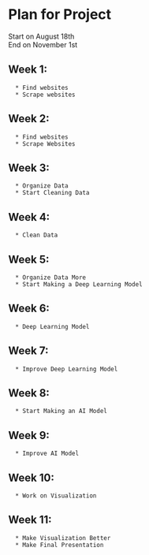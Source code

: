 # Plan for Project
Start on August 18th                                                                                                                                            
End on November 1st
## Week 1:
      * Find websites
      * Scrape websites
## Week 2:
      * Find websites
      * Scrape Websites
## Week 3:
      * Organize Data
      * Start Cleaning Data
## Week 4:
      * Clean Data
## Week 5:
      * Organize Data More
      * Start Making a Deep Learning Model
## Week 6: 
      * Deep Learning Model
## Week 7:
      * Improve Deep Learning Model
## Week 8:
      * Start Making an AI Model
## Week 9:
      * Improve AI Model
## Week 10:
      * Work on Visualization
## Week 11:
      * Make Visualization Better
      * Make Final Presentation
